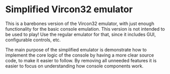 # Simplified Vircon32 emulator

This is a barebones version of the Vircon32 emulator, with just enough functionality for the basic console emulation. This version is not intended to be used to play! Use the regular emulator for that, since it includes GUI, configurable controls, etc.
    
The main purpose of the simplified emulator is demonstrate how to implement the core logic of the console by having a more clear source code, to make it easier to follow. By removing all unneeded features it is easier to focus on understanding how console components work.
